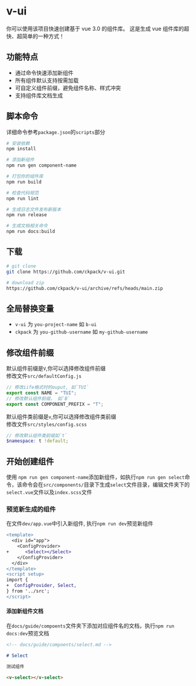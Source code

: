 # v-ui

你可以使用该项目快速创建基于 vue 3.0 的组件库。 这是生成 vue 组件库的超快、超简单的一种方式！

## 功能特点

- 通过命令快速添加新组件
- 所有组件默认支持按需加载
- 可自定义组件前缀，避免组件名称、样式冲突
- 支持组件库文档生成

## 脚本命令

详细命令参考`package.json`的`scripts`部分

```bash
# 安装依赖
npm install

# 添加新组件
npm run gen component-name

# 打包你的组件库
npm run build

# 检查代码规范
npm run lint

# 生成日志文件发布新版本
npm run release

# 生成文档相关命令
npm run docs:build
```

## 下载

```bash
# git clone
git clone https://github.com/ckpack/v-ui.git

# download zip
https://github.com/ckpack/v-ui/archive/refs/heads/main.zip
```

## 全局替换变量

- `v-ui` 为 `you-project-name` 如 `b-ui`
- `ckpack` 为 `you-github-username` 如 `my-github-username`

## 修改组件前缀

默认组件前缀是`V`,你可以选择修改组件前缀  
修改文件`src/defaultConfig.js`

```js
// 修改iife格式时的ouput, 如`TUI`
export const NAME = "TUI";
// 修改默认组件前缀， 如`B`
export const COMPONENT_PREFIX = "T";
```

默认组件类前缀是`v`,你可以选择修改组件类前缀  
修改文件`src/styles/config.scss`

```scss
// 修改默认组件类前缀如`t`
$namespace: t !default;
```

## 开始创建组件

使用 `npm run gen component-name`添加新组件，如执行`npm run gen select`命令，该命令会在`src/components/`目录下生成`select`文件目录，编辑文件夹下的`select.vue`文件以及`index.scss`文件

### 预览新生成的组件

在文件`dev/app.vue`中引入新组件, 执行`npm run dev`预览新组件

```diff
<template>
  <div id="app">
    <ConfigProvider>
+      <Select></Select>
    </ConfigProvider>
  </div>
</template>
<script setup>
import {
+  ConfigProvider, Select,
} from '../src';
</script>
```

#### 添加新组件文档

在`docs/guide/compoents`文件夹下添加对应组件名的文档，执行`npm run docs:dev`预览文档

```md
<!-- docs/guide/compoents/select.md -->

# Select

测试组件

<v-select></v-select>
```
